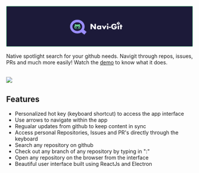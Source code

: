 <img src='navigit-banner.png'>

<br>
<p align="justify">
Native spotlight search for your github needs. Navigit through repos, issues, PRs and much more easily! Watch the <a href="https://youtu.be/apYjledDU8k">demo</a> to know what it does.
<p>
<br>
  
<img src='navigit-about.png'>


## Features
- Personalized hot key (keyboard shortcut) to access the app interface
- Use arrows to navigate within the app
- Regualar updates from github to keep content in sync
- Access personal Repositories, Issues and PR's directly through the keyboard
- Search any repository on github
- Check out any branch of any repository by typing in ":"
- Open any repository on the browser from the interface
- Beautiful user interface built using ReactJs and Electron

<br>
